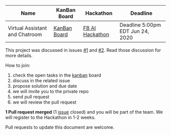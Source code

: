 |Name   | KanBan Board | Hackathon | Deadline |
|---|---|---|---|
| Virtual Assistant and Chatroom  | [KanBan Board][3] | [FB AI Hackathon][4]   | Deadline 5:00pm EDT Jun 24, 2020  |

This project was discussed in issues [#1][1] and [#2][2]. Read those discussion for more details.

[1]: https://github.com/fabriziobertoglio1987/hackathon-team/issues/1 
[2]: https://github.com/fabriziobertoglio1987/hackathon-team/issues/8

How to join:

1) check the open tasks in the [kanban][3] board
2) discuss in the related issue
3) propose solution and due date
4) we will invite you to the private repo
5) send pull request
6) we will review the pull request

**1 Pull request merged** (1 [issue][3] closed) and you will be part of the team. We will register to the Hackathon in 1-2 weeks.

Pull requests to update this document are welcome.

[3]: https://github.com/fabriziobertoglio1987/hackathon-team/projects/2
[4]: https://fbai2.devpost.com/?ref_content=online-hackathons&ref_feature=challenge&ref_medium=facebook-channel
